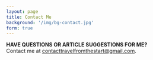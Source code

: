 ```yaml
---
layout: page
title: Contact Me
background: '/img/bg-contact.jpg'
form: true
---
```


**HAVE QUESTIONS OR ARTICLE SUGGESTIONS FOR ME?**<br>
Contact me at [contacttravelfromthestart@gmail.com](contacttravelfromthestart@gmail.com). 